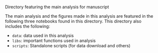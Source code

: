 Directory featuring the main analysis for manuscript

The main analysis and the figures made in this analysis are featured in the following
three notebooks found in this directory. This directory also includes the following:

- `data`: data used in this analysis
- `libs`: important functions used in analysis
- `scripts`: Standalone scripts (for data download and others)
